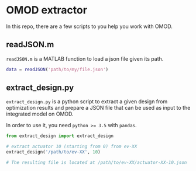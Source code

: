# OMOD extractor

In this repo, there are a few scripts to you help you work with OMOD.

## readJSON.m

`readJSON.m` is a MATLAB function to load a json file given its path.

```matlab
data = readJSON('path/to/my/file.json')
```

## extract_design.py

`extract_design.py` is a python script to extract a given design from optimization 
results and prepare a JSON file that can be used as input to the integrated model
on OMOD.

In order to use it, you need `python >= 3.5` with `pandas`.

```python
from extract_design import extract_design

# extract actuator 10 (starting from 0) from ev-XX
extract_design('/path/to/ev-XX', 10)

# The resulting file is located at /path/to/ev-XX/actuator-XX-10.json
```
